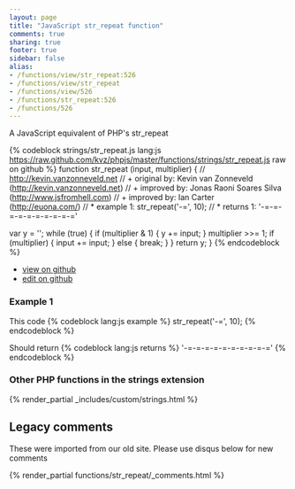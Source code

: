 ```yaml
---
layout: page
title: "JavaScript str_repeat function"
comments: true
sharing: true
footer: true
sidebar: false
alias:
- /functions/view/str_repeat:526
- /functions/view/str_repeat
- /functions/view/526
- /functions/str_repeat:526
- /functions/526
---
```

<!-- Generated by Rakefile:build -->
A JavaScript equivalent of PHP's str_repeat

{% codeblock strings/str_repeat.js lang:js https://raw.github.com/kvz/phpjs/master/functions/strings/str_repeat.js raw on github %}
function str_repeat (input, multiplier) {
  // http://kevin.vanzonneveld.net
  // +   original by: Kevin van Zonneveld (http://kevin.vanzonneveld.net)
  // +   improved by: Jonas Raoni Soares Silva (http://www.jsfromhell.com)
  // +   improved by: Ian Carter (http://euona.com/)
  // *     example 1: str_repeat('-=', 10);
  // *     returns 1: '-=-=-=-=-=-=-=-=-=-='

  var y = '';
  while (true) {
    if (multiplier & 1) {
      y += input;
    }
    multiplier >>= 1;
    if (multiplier) {
      input += input;
    }
    else {
      break;
    }
  }
  return y;
}
{% endcodeblock %}

 - [view on github](https://github.com/kvz/phpjs/blob/master/functions/strings/str_repeat.js)
 - [edit on github](https://github.com/kvz/phpjs/edit/master/functions/strings/str_repeat.js)

### Example 1
This code
{% codeblock lang:js example %}
str_repeat('-=', 10);
{% endcodeblock %}

Should return
{% codeblock lang:js returns %}
'-=-=-=-=-=-=-=-=-=-='
{% endcodeblock %}


### Other PHP functions in the strings extension
{% render_partial _includes/custom/strings.html %}
## Legacy comments
These were imported from our old site. Please use disqus below for new comments
<div style="overflow-y: scroll; max-height: 500px;">
{% render_partial functions/str_repeat/_comments.html %}
</div>
